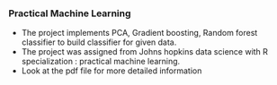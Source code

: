 ### Practical Machine Learning
* The project implements PCA, Gradient boosting, Random forest classifier to build classifier for given data.
* The project was assigned from Johns hopkins data science with R specialization : practical machine learning.
* Look at the pdf file for more detailed information

